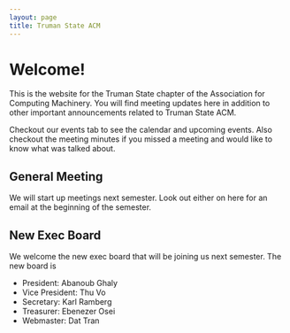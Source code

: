 ```yaml
---
layout: page
title: Truman State ACM
---
```


# Welcome!

This is the website for the Truman State chapter of the Association for Computing Machinery. You will find meeting updates here in addition to other important announcements related to Truman State ACM. 

Checkout our events tab to see the calendar and upcoming events. Also checkout the meeting minutes if you missed a meeting and would like to know what was talked about. 



## General Meeting

We will start up meetings next semester. Look out either on here for an email at the beginning of the semester. 

## New Exec Board 

We welcome the new exec board that will be joining us next semester. The new board is 

- President: Abanoub Ghaly
- Vice President: Thu Vo
- Secretary: Karl Ramberg
- Treasurer: Ebenezer Osei
- Webmaster: Dat Tran

[interview]: https://docs.google.com/spreadsheets/d/1FiJR25jzb8O0iBQsuOHvjy3qT0Tc6RAPPldPe47iPAA/edit#gid=0
[RC]: {{site.baseurl}}/robocode/
[EF]: https://docs.google.com/forms/d/e/1FAIpQLSeTVlQn84IrA0cnextpUnzEsA4070Ef6j-V9AKdGY6RVVhgNg/viewform